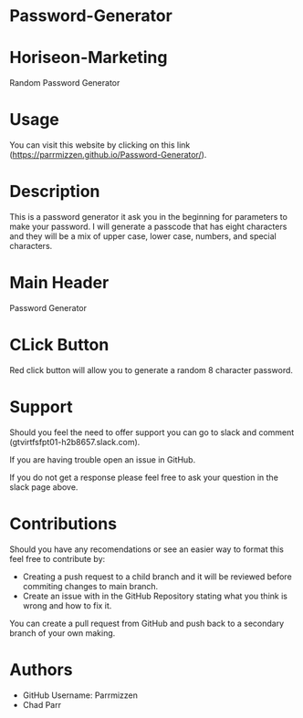 # Password-Generator
# Horiseon-Marketing
Random Password Generator
# Usage

You can visit this website by clicking on this link (https://parrmizzen.github.io/Password-Generator/).


# Description

This is a password generator it ask you in the beginning for parameters to make your password.  I will generate a passcode that has eight characters and they will be a mix of upper case, lower case, numbers, and special characters. 


# Main Header
Password Generator
# CLick Button 
Red click button will allow you to generate a random 8 character password. 

# Support

Should you feel the need to offer support you can go to slack and comment (gtvirtfsfpt01-h2b8657.slack.com).

If you are having trouble open an issue in GitHub.

If you do not get a response please feel free to ask your question in the slack page above. 

# Contributions 

Should you have any recomendations or see an easier way to format this feel free to contribute by: 
* Creating a push request to a child branch and it will be reviewed before commiting changes to main branch. 
* Create an issue with in the GitHub Repository stating what you think is wrong and how to fix it. 

You can create a pull request from GitHub and push back to a secondary branch of your own making.

# Authors 
* GitHub Username: Parrmizzen 
* Chad Parr 

